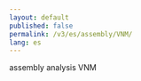 ```yaml
---
layout: default
published: false
permalink: /v3/es/assembly/VNM/
lang: es
---
```


assembly analysis VNM
